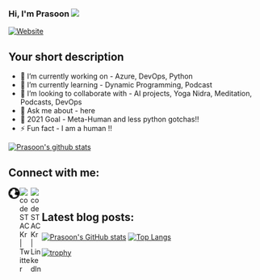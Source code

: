 ### Hi, I'm Prasoon <img src="https://media.giphy.com/media/hvRJCLFzcasrR4ia7z/giphy.gif" width="25px">
[![Website](https://img.shields.io/badge/Text-Text-green?style=flat-square)](https://google.com)

## Your short description
- 🔭 I’m currently working on - Azure, DevOps, Python
- 🌱 I’m currently learning - Dynamic Programming, Podcast
- 👯 I’m looking to collaborate with - AI projects, Yoga Nidra, Meditation, Podcasts, DevOps
- 💬 Ask me about - here
- 🥅 2021 Goal - Meta-Human and less python gotchas!!
- ⚡ Fun fact - I am a human !!

<!-- ❔❔❔❔ means username in below README.md -->
<!-- Also feel free to update second URL to any URL -->
[![Prasoon's github stats](https://github-readme-stats.vercel.app/api?username=princeblr&count_private=true&include_all_commits=true&theme=radical)](https://google.com)

## Connect with me:
[<img align="left" alt="codeSTACKr.com" width="22px" src="https://raw.githubusercontent.com/iconic/open-iconic/master/svg/globe.svg" />][website]
[<img align="left" alt="codeSTACKr | Twitter" width="22px" src="https://cdn.jsdelivr.net/npm/simple-icons@v3/icons/twitter.svg" />][twitter]
[<img align="left" alt="codeSTACKr | LinkedIn" width="22px" src="https://cdn.jsdelivr.net/npm/simple-icons@v3/icons/linkedin.svg" />][linkedin]
<br />

<!-- Optional if you have blogs -->
## Latest blog posts:
<!-- BLOG-POST-LIST:START -->
<!-- BLOG-POST-LIST:END -->

<!-- This section you create this variables that are used above -->
[website]: https://google.com
[twitter]: https://twitter.com
[linkedin]: https://www.linkedin.com/in/prasoonmajumdar


[![Prasoon's GitHub stats](https://github-readme-stats.vercel.app/api?username=princeblr&show_icons=true&theme=merko)](https://github.com/princblr/github-readme-stats)
[![Top Langs](https://github-readme-stats.vercel.app/api/top-langs/?username=princeblr&show_icons=true&theme=merko)](https://github.com/princeblr/github-readme-stats)

[![trophy](https://github-profile-trophy.vercel.app/?username=princeblr&theme=onedark)](https://github.com/princeblr/github-profile-trophy)

